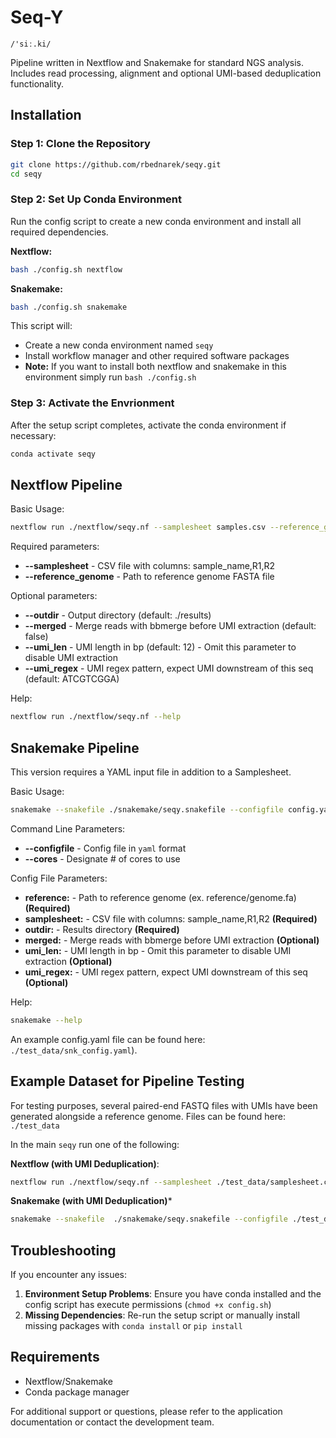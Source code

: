 # Seq-Y
`/'siː.ki/`

Pipeline written in Nextflow and Snakemake for standard NGS analysis. Includes read processing, alignment and optional UMI-based deduplication functionality.  

## Installation

### Step 1: Clone the Repository

```bash
git clone https://github.com/rbednarek/seqy.git
cd seqy
```


### Step 2: Set Up Conda Environment

Run the config script to create a new conda environment and install all required dependencies.

**Nextflow:**
```bash
bash ./config.sh nextflow
```
**Snakemake:**
```bash
bash ./config.sh snakemake
```
This script will:
- Create a new conda environment named `seqy`
- Install workflow manager and other required software packages
- **Note:** If you want to install both nextflow and snakemake in this environment simply run `bash ./config.sh`

### Step 3: Activate the Envrionment

After the setup script completes, activate the conda environment if necessary:

```bash
conda activate seqy
```

## Nextflow Pipeline

Basic Usage:

```bash
nextflow run ./nextflow/seqy.nf --samplesheet samples.csv --reference_genome genome.fa
```
    
Required parameters:
- **--samplesheet** - CSV file with columns: sample_name,R1,R2
- **--reference_genome** - Path to reference genome FASTA file

    
Optional parameters:
- **--outdir** - Output directory (default: ./results)
- **--merged** - Merge reads with bbmerge before UMI extraction (default: false)
- **--umi_len** - UMI length in bp (default: 12) - Omit this parameter to disable UMI extraction
- **--umi_regex** - UMI regex pattern, expect UMI downstream of this seq (default: ATCGTCGGA)

Help:

```bash
nextflow run ./nextflow/seqy.nf --help
```

## Snakemake Pipeline

This version requires a YAML input file in addition to a Samplesheet.

Basic Usage:

```bash
snakemake --snakefile ./snakemake/seqy.snakefile --configfile config.yaml --cores 4
```

Command Line Parameters:
- **--configfile** - Config file in `yaml` format
- **--cores** - Designate # of cores to use

Config File Parameters:
- **reference:** - Path to reference genome (ex. reference/genome.fa) **(Required)**
- **samplesheet:** - CSV file with columns: sample_name,R1,R2 **(Required)**
- **outdir:** - Results directory **(Required)**
- **merged:** - Merge reads with bbmerge before UMI extraction **(Optional)**
- **umi_len:** - UMI length in bp - Omit this parameter to disable UMI extraction **(Optional)**
- **umi_regex:** - UMI regex pattern, expect UMI downstream of this seq **(Optional)**

Help:
```bash
snakemake --help
```

An example config.yaml file can be found here: `./test_data/snk_config.yaml`).

## Example Dataset for Pipeline Testing
For testing purposes, several paired-end FASTQ files with UMIs have been generated alongside a reference genome. Files can be found here: `./test_data`

In the main `seqy` run one of the following:

**Nextflow (with UMI Deduplication)**:
```bash
nextflow run ./nextflow/seqy.nf --samplesheet ./test_data/samplesheet.csv --reference_genome ./test_data/genome/genome.fa --merged true --umi_len 12 --umi_regex ATCGTCGGA
```

**Snakemake (with UMI Deduplication)***
```bash
snakemake --snakefile  ./snakemake/seqy.snakefile --configfile ./test_data/snk_config.yaml --cores 4
```

## Troubleshooting

If you encounter any issues:

1. **Environment Setup Problems**: Ensure you have conda installed and the config script has execute permissions (`chmod +x config.sh`)
2. **Missing Dependencies**: Re-run the setup script or manually install missing packages with `conda install` or `pip install`

## Requirements

- Nextflow/Snakemake
- Conda package manager

For additional support or questions, please refer to the application documentation or contact the development team.


